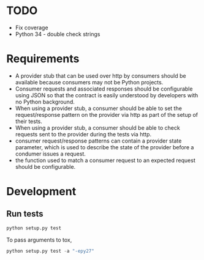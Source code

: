 # TODO
* Fix coverage
* Python 34 - double check strings

# Requirements
* A provider stub that can be used over http by consumers should be available
because consumers may not be Python projects.
* Consumer requests and associated responses should be configurable using JSON
so that the contract is easily understood by developers with no Python
background.
* When using a provider stub, a consumer should be able to set the
request/response pattern on the provider via http as part of the setup
of their tests.
* When using a provider stub, a consumer should be able to check requests
sent to the provider during the tests via http.
* consumer request/response patterns can contain a provider state parameter,
which is used to describe the state of the provider before a condumer issues
a request.
* the function used to match a consumer request to an expected request should
be configurable.

# Development
## Run tests
```python
python setup.py test
```
To pass arguments to tox,
```python
python setup.py test -a "-epy27"
```
